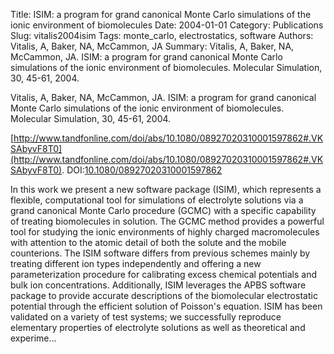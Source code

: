 Title: ISIM: a program for grand canonical Monte Carlo simulations of the ionic environment of biomolecules
Date: 2004-01-01
Category: Publications
Slug: vitalis2004isim
Tags: monte_carlo, electrostatics, software
Authors: Vitalis, A, Baker, NA, McCammon, JA
Summary: Vitalis, A, Baker, NA, McCammon, JA. ISIM: a program for grand canonical Monte Carlo simulations of the ionic environment of biomolecules. Molecular Simulation, 30, 45-61, 2004. 

Vitalis, A, Baker, NA, McCammon, JA. ISIM: a program for grand canonical Monte Carlo simulations of the ionic environment of biomolecules. Molecular Simulation, 30, 45-61, 2004. 

[http://www.tandfonline.com/doi/abs/10.1080/08927020310001597862#.VKSAbyvF8T0](http://www.tandfonline.com/doi/abs/10.1080/08927020310001597862#.VKSAbyvF8T0). DOI:[10.1080/08927020310001597862](http://dx.doi.org/10.1080/08927020310001597862)

In this work we present a new software package (ISIM), which represents a flexible, computational tool for simulations of electrolyte solutions via a grand canonical Monte Carlo procedure (GCMC) with a specific capability of treating biomolecules in solution. The GCMC method provides a powerful tool for studying the ionic environments of highly charged macromolecules with attention to the atomic detail of both the solute and the mobile counterions. The ISIM software differs from previous schemes mainly by treating different ion types independently and offering a new parameterization procedure for calibrating excess chemical potentials and bulk ion concentrations. Additionally, ISIM leverages the APBS software package to provide accurate descriptions of the biomolecular electrostatic potential through the efficient solution of Poisson's equation. ISIM has been validated on a variety of test systems; we successfully reproduce elementary properties of electrolyte solutions as well as theoretical and experime...

